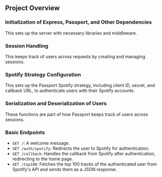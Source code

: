 ## Project Overview

### Initialization of Express, Passport, and Other Dependencies

This sets up the server with necessary libraries and middleware.

### Session Handling

This keeps track of users across requests by creating and managing sessions.

### Spotify Strategy Configuration

This sets up the Passport Spotify strategy, including client ID, secret, and callback URL, to authenticate users with their Spotify accounts.

### Serialization and Deserialization of Users

These functions are part of how Passport keeps track of users across sessions.

### Basic Endpoints

- `GET /`: A welcome message.
- `GET /auth/spotify`: Redirects the user to Spotify for authentication.
- `GET /callback`: Handles the callback from Spotify after authentication, redirecting to the home page.
- `GET /top100`: Fetches the top 100 tracks of the authenticated user from Spotify's API and sends them as a JSON response.
